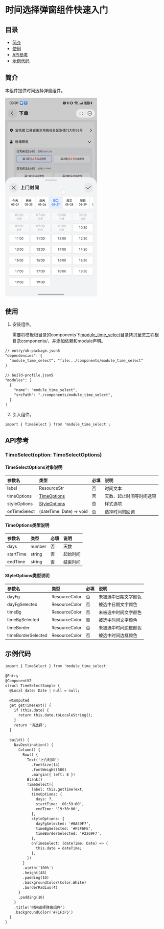 # 时间选择弹窗组件快速入门

## 目录

- [简介](#简介)
- [使用](#使用)
- [API参考](#API参考)
- [示例代码](#示例代码)

## 简介

本组件提供时间选择弹窗组件。

<img src="screenshots/timeselect.jpg" width="300">

## 使用

1. 安装组件。

   需要将模板根目录的components下[module_time_select](../module_time_select)目录拷贝至您工程根目录components/，并添加依赖和module声明。

```
// entry/oh-package.json5
"dependencies": {
  "module_time_select": "file:../components/module_time_select"
}

// build-profile.json5
"modules": [
  {
    "name": "module_time_select",
    "srcPath": "./components/module_time_select",
  }
]
```

2. 引入组件。

```
import { TimeSelect } from 'module_time_select';
```

## API参考

### TimeSelect(option: TimeSelectOptions)

#### TimeSelectOptions对象说明

| 参数名          | 类型                                | 必填 | 说明           |
|:-------------|:----------------------------------|:---|:-------------|
| label        | ResourceStr                       | 否  | 时间文本         |
| timeOptions  | [TimeOptions](#TimeOptions类型说明)   | 否  | 天数、起止时间等时间选项 |
| styleOptions | [StyleOptions](#StyleOptions类型说明) | 否  | 样式选项         |
| onTimeSelect | (dateTime: Date) => void          | 否  | 选择时间的回调      |

#### TimeOptions类型说明

| 参数名       | 类型     | 必填 | 说明   |
|:----------|:-------|:---|:-----|
| days      | number | 否  | 天数   |
| startTime | string | 否  | 起始时间 |
| endTime   | string | 否  | 结束时间 |

#### StyleOptions类型说明

| 参数名                | 类型            | 必填 | 说明         |
|:-------------------|:--------------|:---|:-----------|
| dayFg              | ResourceColor | 否  | 未被选中日期文字颜色 |
| dayFgSelected      | ResourceColor | 否  | 被选中日期文字颜色  |
| timeBg             | ResourceColor | 否  | 未被选中时间文字颜色 |
| timeBgSelected     | ResourceColor | 否  | 被选中时间文字颜色  |
| timeBorder         | ResourceColor | 否  | 未被选中时间边框颜色 |
| timeBorderSelected | ResourceColor | 否  | 被选中时间边框颜色  |

## 示例代码

```
import { TimeSelect } from 'module_time_select'

@Entry
@ComponentV2
struct TimeSelectSample {
  @Local date: Date | null = null;

  @Computed
  get getTimeText() {
    if (this.date) {
      return this.date.toLocaleString();
    }
    return '请选择';
  }

  build() {
    NavDestination() {
      Column() {
        Row() {
          Text('上门时间')
            .fontSize(14)
            .fontWeight(500)
            .margin({ left: 8 })
          Blank()
          TimeSelect({
            label: this.getTimeText,
            timeOptions: {
              days: 7,
              startTime: '06:59:00',
              endTime: '19:30:00',
            },
            styleOptions: {
              dayFgSelected: '#0A59F7',
              timeBgSelected: '#F2F6FE',
              timeBorderSelected: '#2269F7',
            },
            onTimeSelect: (dateTime: Date) => {
              this.date = dateTime;
            },
          })
        }
        .width('100%')
        .height(48)
        .padding(10)
        .backgroundColor(Color.White)
        .borderRadius(4)
      }
      .padding(10)
    }
    .title('时间选择弹窗组件')
    .backgroundColor('#F1F3F5')
  }
}
```
